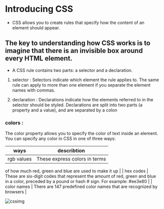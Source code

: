 # Introducing CSS 

* CSS allows you to create rules that specify how the content of
an element should appear.

## The key to understanding how CSS works is to imagine that there is an invisible box around every HTML element.


* A CSS rule contains two parts: a selector and a declaration.

1. selector : Selectors indicate which element the rule applies to.
The same rule can apply to
more than one element if you
separate the element names
with commas.


1. declaration : Declarations indicate how the elements referred to in the selector should be styled.
Declarations are split into two
parts (a property and a value),
and are separated by a colon



### colors :

The color property allows you
to specify the color of text inside
an element. You can specify any
color in CSS in one of three ways:


| ways  |           describtion                                                      |
| ------- | ----------------------------------------------------         |
|  rgb values |    These express colors in terms
of how much red, green and
blue are used to make it up                                                                 |
|  hex codes  | These are six-digit codes that
represent the amount of red,
green and blue in a color,
preceded by a pound or hash #
sign. For example: #ee3e80                                                                  |
|  color names   |    There are 147 predefined color
names that are recognized
by browsers                                                              |



![cssimg](https://developer.mozilla.org/en-US/docs/Learn/Getting_started_with_the_web/CSS_basics/css-declaration-small.png)

